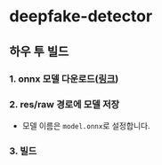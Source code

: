 # deepfake-detector
## 하우 투 빌드
### 1. onnx 모델 다운로드([링크](https://huggingface.co/prithivMLmods/Deepfake-Detection-Exp-02-22-ONNX/tree/main/onnx))
### 2. res/raw 경로에 모델 저장
* 모델 이름은 `model.onnx`로 설정합니다.
### 3. 빌드
